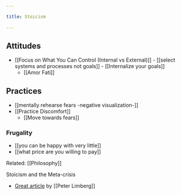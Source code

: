 ```yaml
---
title: Stoicism 
---
```

## Attitudes
- [[Focus on What You Can Control (Internal vs External)]]
	   - [[select systems and processes not goals]]
	   - [[Internalize your goals]]
   - [[Amor Fati]]

## Practices
- [[mentally rehearse fears -negative visualization-]]
- [[Practice Discomfort]]
	- [[Move towards fears]]

### Frugality
- [[you can be happy with very little]]
- [[what price are you willing to pay]]





Related: [[Philosophy]]

Stoicism and the Meta-crisis
- [Great article](https://thestoa.substack.com/p/argument-sketches-for-being-a-stoic) by [[Peter Limberg]]
